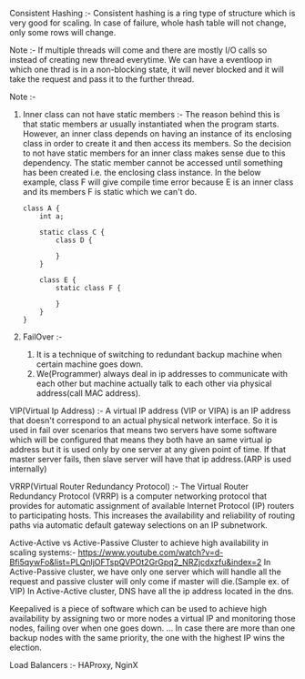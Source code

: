 Consistent Hashing :- Consistent hashing is a ring type of structure which is very good for scaling. In case of failure, whole hash table will not change, only some rows will
                        change.
                        
Note :- If multiple threads will come and there are mostly I/O calls so instead of creating new thread everytime. We can have a eventloop in which one thrad is in a non-blocking 
        state, it will never blocked and it will take the request and pass it to the further thread.
        
        

Note :- 
1. Inner class can not have static members :- The reason behind this is that static members ar usually instantiated when the program starts. However, an inner class depends
    on having an instance of its enclosing class in order to create it and then access its members. So the decision to not have static members for an inner class makes sense 
    due to this dependency. The static member cannot be accessed until something has been created i.e. the enclosing class instance.
    In the below example, class F will give compile time error because E is an inner class and its members F is static which we can't do.   
    ```
    class A {
        int a;
    
        static class C {
            class D {
    
            }
        }
    
        class E {
            static class F {
    
            }
        }
    }
   ```
   
2. FailOver :-
    1. It is a technique of switching to redundant backup machine when certain machine goes down. 
    2. We(Programmer) always deal in ip addresses to communicate with each other but machine actually talk to each other via physical address(call MAC address).

VIP(Virtual Ip Address) :- A virtual IP address (VIP or VIPA) is an IP address that doesn't correspond to an actual physical network interface. So it is used in fail over 
scenarios that means two servers have some software which will be configured that means they both have an same virtual ip address but it is used only by one server at any
given point of time. If that master server fails, then slave server will have that ip address.(ARP is used internally)
    
VRRP(Virtual Router Redundancy Protocol) :- The Virtual Router Redundancy Protocol (VRRP) is a computer networking protocol that provides for automatic assignment of
 available Internet Protocol (IP) routers to participating hosts. This increases the availability and reliability of routing paths via automatic default gateway selections
 on an IP subnetwork.
     
Active-Active vs Active-Passive Cluster to achieve high availability in scaling systems:- 
    https://www.youtube.com/watch?v=d-Bfi5qywFo&list=PLQnljOFTspQVPOt2GrGpq2_NRZjcdxzfu&index=2
    In Active-Passive cluster, we have only one server which will handle all the request and passive cluster will only come if master will die.(Sample ex. of VIP)
    In Active-Active cluster, DNS have all the ip address located in the dns.

Keepalived is a piece of software which can be used to achieve high availability by assigning two or more nodes a virtual IP and monitoring those nodes, failing over when 
one goes down. ... In case there are more than one backup nodes with the same priority, the one with the highest IP wins the election.

Load Balancers :- HAProxy, NginX
     